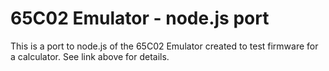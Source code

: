 # 65C02 Emulator - node.js port
This is a port to node.js of the 65C02 Emulator created to test firmware for a calculator. See link above for details.